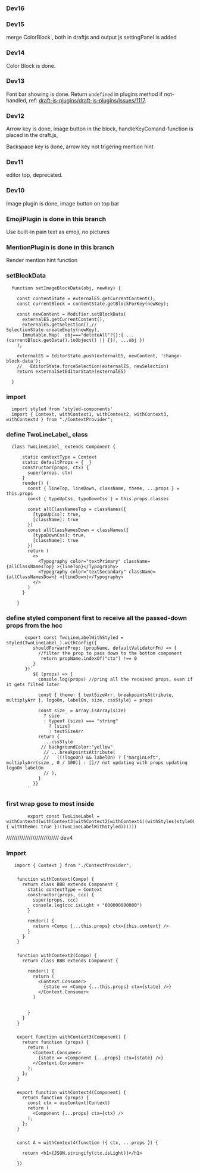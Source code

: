 ### Dev16

### Dev15
merge ColorBlock , both in draftjs and output js
settingPanel is added 

### Dev14
Color Block is done.

### Dev13
Font bar showing is done.
Return `undefined` in plugins method if not-handled,
ref:  [draft-js-plugins/draft-js-plugins/issues/1117](https://github.com/draft-js-plugins/draft-js-plugins/issues/1117).

### Dev12
Arrow key is done, image button in the block, handleKeyComand-function is placed in the draft.js, 

Backspace key is done, arrow key not trigering mention hint

### Dev11
editor top, deprecated.

### Dev10
Image plugin is done,  image button on top bar 

### EmojiPlugin is done in this branch
Use built-in pain text as emoji, no pictures 

### MentionPlugin is done in this branch
Render mention hint function 

### setBlockData
      function setImageBlockData(obj, newKey) {

        const contentState = externalES.getCurrentContent();
        const currentBlock = contentState.getBlockForKey(newKey);

        const newContent = Modifier.setBlockData(
          externalES.getCurrentContent(),
          externalES.getSelection(),//  SelectionState.createEmpty(newKey),
          Immutable.Map(  obj==="deleteAll"?{}:{ ...(currentBlock.getData().toObject() || {}), ...obj })
        );

        externalES = EditorState.push(externalES, newContent, 'change-block-data');
        //   EditorState.forceSelection(externalES, newSelection)
        return externalSetEditorState(externalES)

      }


### import
      import styled from 'styled-components'
      import { Context, withContext1, withContext2, withContext3, withContext4 } from "./ContextProvider";


### define TwoLineLabel_ class
      class TwoLineLabel_ extends Component {

          static contextType = Context
          static defaultProps = {  }
          constructor(props, ctx) {
            super(props, ctx)
          }
          render() {
            const { lineTop, lineDown, className, theme, ...props } = this.props
            const { typoUpCss, typoDownCss } = this.props.classes

            const allClassNamesTop = classNames({
              [typoUpCss]: true,
              [className]: true
            })
            const allClassNamesDown = classNames({
              [typoDownCss]: true,
              [className]: true
            })
            return (
              <>
                <Typography color="textPrimary" className={allClassNamesTop} >{lineTop}</Typography>
                <Typography color="textSecondary" className={allClassNamesDown} >{lineDown}</Typography>
              </>
            )
          }

        }  
  
  
### define styled component first to receive all the passed-down props from the hoc 

           export const TwoLineLabelWithStyled = styled(TwoLineLabel_).withConfig({
              shouldForwardProp: (propName, defaultValidatorFn) => {
                //filter the prop to pass down to the bottom component
                 return propName.indexOf("ctx") !== 0
              }
           })`
              ${ (props) => {
                console.log(props) //pring all the received props, even if it gets filted later

                const { theme: { textSizeArr, breakpointsAttribute, multiplyArr }, logoOn, labelOn, size, cssStyle} = props

                const size_ = Array.isArray(size)
                  ? size
                  : typeof (size) === "string"
                    ? [size]
                    : textSizeArr
                return {
                  ...cssStyle
                 // backgroundColor:"yellow"
                  // ...breakpointsAttribute(
                  //   ((!logoOn) && labelOn) ? ["marginLeft", multiplyArr(size_, 0 / 100)] : []// not updating with props updating logoOn labelOn
                  // ),
                }
              }} 
            `

### first wrap gose to most inside
            export const TwoLineLabel = withContext4(withContext3(withContext2(withContext1((withStyles(styleObj, { withTheme: true })(TwoLineLabelWithStyled))))))
  
  //////////////////////////// dev4
  
  ### Import
       import { Context } from "./ContextProvider";
        
  ###
        function withContext(Compo) {
          return class BBB extends Component {
            static contextType = Context
            constructor(props, ccc) {
              super(props, ccc)
              console.log(ccc.isLight + "000000000000")
            }

            render() {
              return <Compo {...this.props} ctx={this.context} />
            }
          }
        }


###
        function withContext2(Compo) {
          return class BBB extends Component {

            render() {
              return (
                <Context.Consumer>
                  {state => <Compo {...this.props} ctx={state} />}
                </Context.Consumer>
              )


            }
          }
        }

###
        export function withContext3(Component) {
          return function (props) {
            return (
              <Context.Consumer>
                {state => <Component {...props} ctx={state} />}
              </Context.Consumer>
            );
          };
        }
###
        export function withContext4(Component) {
          return function (props) {
            const ctx = useContext(Context)
            return (
              <Component {...props} ctx={ctx} />
            );
          };
        }
###

        const A = withContext4(function ({ ctx, ...props }) {

          return <h1>{JSON.stringify(ctx.isLight)}</h1>

        })




